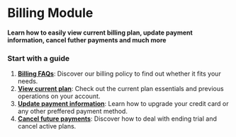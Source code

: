 # Billing Module

**Learn how to easily view current billing plan, update payment information, cancel futher payments and much more**

### Start with a guide

1. **[Billing FAQs](/billing/faqs.md)**: Discover our billing policy to find out whether it fits your needs.
2. **[View current plan](/billing/current_plan.md)**: Check out the current plan essentials and previous operations on your account. 
3. **[Update payment information](/billing/update_payment.md)**: Learn how to upgrade your credit card or any other preffered payment method. 
4. **[Cancel future payments](/billing/cancel_account.md)**: Discover how to deal with ending trial and cancel active plans. 
